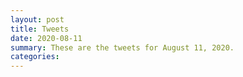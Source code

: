 ```yaml
---
layout: post
title: Tweets
date: 2020-08-11
summary: These are the tweets for August 11, 2020.
categories:
---
```



